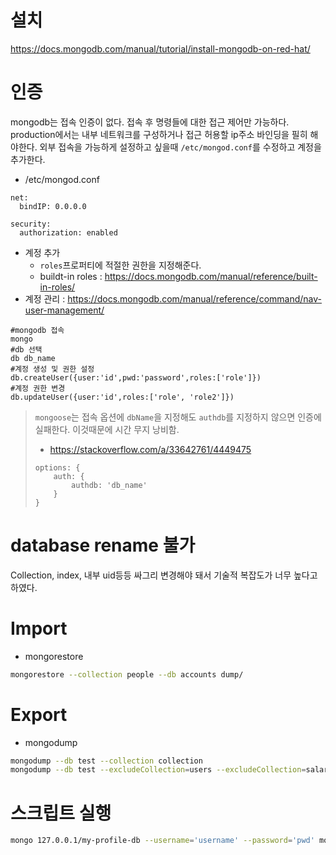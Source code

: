 <!-- TITLE: MongoDB -->
<!-- SUBTITLE: MongoDB, Database, NoSQL -->

# 설치
https://docs.mongodb.com/manual/tutorial/install-mongodb-on-red-hat/
# 인증
mongodb는 접속 인증이 없다. 접속 후 명령들에 대한 접근 제어만 가능하다.
production에서는  내부 네트워크를 구성하거나 접근 허용할 ip주소 바인딩을 필히 해야한다.
외부 접속을 가능하게 설정하고 싶을때 `/etc/mongod.conf`를 수정하고 계정을 추가한다.
* /etc/mongod.conf
```
net:
  bindIP: 0.0.0.0

security:
  authorization: enabled
```
* 계정 추가
	* `roles`프로퍼티에 적절한 권한을 지정해준다.
	* buildt-in roles : https://docs.mongodb.com/manual/reference/built-in-roles/
* 계정 관리 : https://docs.mongodb.com/manual/reference/command/nav-user-management/
```
#mongodb 접속
mongo
#db 선택
db db_name
#계정 생성 및 권한 설정
db.createUser({user:'id',pwd:'password',roles:['role']})
#계정 권한 변경
db.updateUser({user:'id',roles:['role', 'role2']})
```

> `mongoose`는 접속 옵션에 `dbName`을 지정해도 `authdb`를 지정하지 않으면 인증에 실패한다. 이것때문에 시간 무지 낭비함.
> * https://stackoverflow.com/a/33642761/4449475
> ```
> options: {
>     auth: {
>         authdb: 'db_name'
>     }
> }
> ```


# database rename 불가
Collection, index, 내부 uid등등 싸그리 변경해야 돼서 기술적 복잡도가 너무 높다고 하였다.

# Import
* mongorestore
```sh
mongorestore --collection people --db accounts dump/
```

# Export
* mongodump
```sh
mongodump --db test --collection collection
mongodump --db test --excludeCollection=users --excludeCollection=salaries
```

# 스크립트 실행
```sh
mongo 127.0.0.1/my-profile-db --username='username' --password='pwd' mongodb-script.js
```

